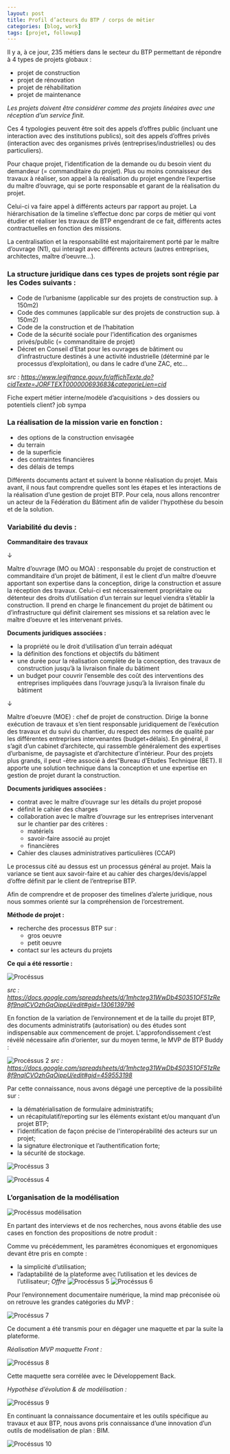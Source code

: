 ```yaml
---
layout: post
title: Profil d’acteurs du BTP / corps de métier 
categories: [blog, work]
tags: [projet, followup]
--- 
```


Il y a, à ce jour, 235 métiers dans le secteur du BTP permettant de répondre à 4 types de projets globaux :

- projet de construction
- projet de rénovation
- projet de réhabilitation
- projet de maintenance 

*Les projets doivent être considérer comme des projets linéaires avec une réception d’un service finit.*

<!-- readmore -->

Ces 4 typologies peuvent être soit des appels d’offres public (incluant une interaction avec des institutions publics), soit des appels d’offres privés (interaction avec des organismes privés (entreprises/industrielles) ou des particuliers). 

Pour chaque projet, l’identification de la demande ou du besoin vient du demandeur (= commanditaire du projet). Plus ou moins connaisseur des travaux à réaliser, son appel à la réalisation du projet engendre l’expertise du maître d’ouvrage, qui se porte responsable et garant de la réalisation du projet.

Celui-ci va faire appel à différents acteurs par rapport au projet. La hiérarchisation de la timeline s’effectue donc par corps de métier qui vont étudier et réaliser les travaux de BTP engendrant de ce fait, différents actes contractuelles en fonction des missions.

La centralisation et la responsabilité est majoritairement porté par le maître d’ouvrage (N1), qui interagit avec différents acteurs (autres entreprises, architectes, maître d’oeuvre…).

### La structure juridique dans ces types de projets sont régie par les Codes suivants : 

- Code de l’urbanisme (applicable sur des projets de construction sup. à 150m2)
- Code des communes (applicable sur des projets de construction sup. à 150m2)
- Code de la construction et de l’habitation
- Code de la sécurité sociale pour l’identification des organismes privés/public (= commanditaire de projet)
- Décret en Conseil d’Etat pour les ouvrages de bâtiment ou d’infrastructure destinés à une activité industrielle (déterminé par le processus d’exploitation), ou dans le cadre     d’une ZAC, etc… 

*src : https://www.legifrance.gouv.fr/affichTexte.do?cidTexte=JORFTEXT000000693683&categorieLien=cid*

Fiche expert métier interne/modèle d’acquisitions > des dossiers ou potentiels client? job sympa

### La réalisation de la mission varie en fonction :

- des options de la construction envisagée 
- du terrain
- de la superficie
- des contraintes financières 
- des délais de temps

Différents documents actant et suivent la bonne réalisation du projet. Mais avant, il nous faut comprendre quelles sont les étapes et les interactions de la réalisation d’une gestion de projet BTP. 
Pour cela, nous allons rencontrer un acteur de la Fédération du Bâtiment afin de valider l'hypothèse du besoin et de la solution.




### Variabilité du devis : 

**Commanditaire des travaux**

↓

Maître d’ouvrage (MO ou MOA) : responsable du projet de construction et commanditaire d’un projet de bâtiment, il est le client d’un maître d’oeuvre apportant son expertise dans la conception, dirige la construction et assure la réception des travaux. Celui-ci est nécessairement propriétaire ou détenteur des droits d’utilisation d’un terrain sur lequel viendra s’établir la construction. Il prend en charge le financement du projet de bâtiment ou d’infrastructure qui définit clairement ses missions et sa relation avec le maître d’oeuvre et les intervenant privés.

**Documents juridiques associées :**
- la propriété ou le droit d’utilisation d’un terrain adéquat 
- la définition des fonctions et objectifs du bâtiment 
- une durée pour la réalisation complète de la conception, des travaux de construction jusqu’à la livraison finale du bâtiment
- un budget pour couvrir l’ensemble des coût des interventions des entreprises impliquées dans l’ouvrage jusqu’à la livraison finale du bâtiment

↓

Maître d’oeuvre (MOE) : chef de projet de construction. Dirige la bonne exécution de travaux et s’en tient responsable juridiquement de l’exécution des travaux et du suivi du chantier, du respect des normes de qualité par les différentes entreprises intervenantes (budget+délais).
En général, il s’agit d’un cabinet d’architecte, qui rassemble généralement des expertises d’urbanisme, de paysagiste et d’architecture d'intérieur. Pour des projets plus grands, il peut -être associé à des”Bureau d’Etudes Technique (BET). Il apporte une solution technique dans la conception et une expertise en gestion de projet durant la construction.

**Documents juridiques associées :**
- contrat avec le maître d’ouvrage sur les détails du projet proposé
- définit le cahier des charges 
- collaboration avec le maître d’ouvrage sur les entreprises intervenant sur le chantier par des critères : 
  - matériels
  - savoir-faire associé au projet
  - financières
- Cahier des clauses administratives particulières (CCAP)


Le processus cité au dessus est un processus général au projet. Mais la variance se tient aux savoir-faire et au cahier des charges/devis/appel d’offre définit par le client de l’entreprise BTP.

Afin de comprendre et de proposer des timelines d’alerte juridique, nous nous sommes orienté sur la compréhension de l’orcestrement.

**Méthode de projet :**

- recherche des processus BTP sur : 
  - gros oeuvre
  - petit oeuvre
- contact sur les acteurs du projets

**Ce qui a été ressortie :**

![Procéssus](https://i.imgsafe.org/cd/cdd6dbce41.png "Procéssus")

*src : https://docs.google.com/spreadsheets/d/1mhcteg31WwDb4S0351OF51zRe8f9nqlCVOzhGqOippU/edit#gid=1306139796*

En fonction de la variation de l’environnement et de la taille du projet BTP, des documents administratifs (autorisation) ou des études sont indispensable aux commencement de projet. L'approfondissement c’est révélé nécessaire afin d’orienter, sur du moyen terme, le MVP de BTP Buddy :

![Procéssus 2](https://i.imgsafe.org/ce/ce5db65922.png "Procéssus 2")
*src : https://docs.google.com/spreadsheets/d/1mhcteg31WwDb4S0351OF51zRe8f9nqlCVOzhGqOippU/edit#gid=459553198*


Par cette connaissance, nous avons dégagé une perceptive de la possibilité sur : 
- la dématérialisation de formulaire administratifs;
- un récapitulatif/reporting sur les éléments existant et/ou manquant d’un projet BTP; 
- l’identification de façon précise de l'interopérabilité des acteurs sur un projet;
- la signature électronique et l’authentification forte;
- la sécurité de stockage.

![Procéssus 3](https://i.imgsafe.org/ce/ce6d27daca.png "Procéssus 3")

![Procéssus 4](https://i.imgsafe.org/ce/ce6d4d6481.png "Procéssus 4")


### L’organisation de la modélisation


![Procéssus modélisation](ttps://i.imgsafe.org/ce/ce763b873c.png "Procéssus modélisation")

En partant des interviews et de nos recherches, nous avons établie des use cases en fonction des propositions de notre produit : 

Comme vu précédemment, les paramètres économiques et ergonomiques devant être pris en compte :
- la simplicité d’utilisation;
- l’adaptabilité de la plateforme avec l’utilisation et les devices de l’utilisateur;
*Offre*
![Procéssus 5](https://i.imgsafe.org/ce/ce7657f716.png "Procéssus 5")
![Procéssus 6](https://i.imgsafe.org/ce/ce766ec07e.png "Procéssus 6")

Pour l’environnement documentaire numérique, la mind map préconisée où on retrouve les grandes catégories du MVP :

![Procéssus 7](https://i.imgsafe.org/ce/ce8aa23471.png "Procéssus 7")

Ce document a été transmis pour en dégager une maquette et par la suite la plateforme.

*Réalisation MVP maquette Front :*

![Procéssus 8](https://i.imgsafe.org/ce/ce8ab43689.png "Procéssus 8")

Cette maquette sera corrélée avec le Développement Back.

*Hypothèse d’évolution & de modélisation :* 

![Procéssus 9](https://i.imgsafe.org/ce/ce8ab4ec14.png "Procéssus 9")

En continuant la connaissance documentaire et les outils spécifique au travaux et aux BTP, nous avons pris connaissance d’une innovation d’un outils de modélisation de plan : BIM.

![Procéssus 10](https://i.imgsafe.org/ce/ce8aa21db1.png "Procéssus 10")